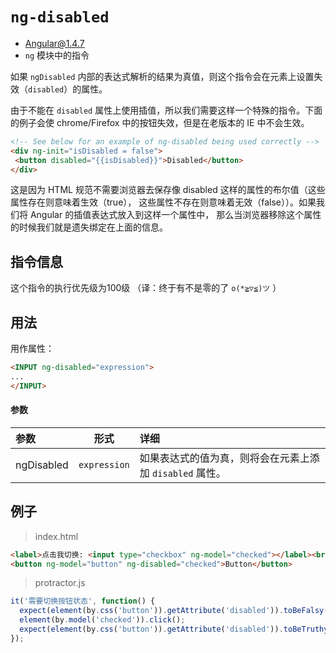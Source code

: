 # `ng-disabled`
- Angular@1.4.7
- `ng` 模块中的指令

如果 `ngDisabled` 内部的表达式解析的结果为真值，则这个指令会在元素上设置失效（`disabled`）的属性。

由于不能在 `disabled` 属性上使用插值，所以我们需要这样一个特殊的指令。下面的例子会使 chrome/Firefox
中的按钮失效，但是在老版本的 IE 中不会生效。

``` HTML
<!-- See below for an example of ng-disabled being used correctly -->
<div ng-init="isDisabled = false">
 <button disabled="{{isDisabled}}">Disabled</button>
</div>
```

这是因为 HTML 规范不需要浏览器去保存像 disabled 这样的属性的布尔值（这些属性存在则意味着生效（true），
这些属性不存在则意味着无效（false））。如果我们将 Angular 的插值表达式放入到这样一个属性中，
那么当浏览器移除这个属性的时候我们就是遗失绑定在上面的信息。

## 指令信息

这个指令的执行优先级为100级 （译：终于有不是零的了 `o(*≧▽≦)ツ` ）

## 用法

用作属性：

``` html
<INPUT ng-disabled="expression">
...
</INPUT>
```

#### 参数

| 参数 | 形式 | 详细 |
|:----|:---:|:----|
|ngDisabled|`expression`| 如果表达式的值为真，则将会在元素上添加 `disabled` 属性。|

## 例子

> index.html

``` html
<label>点击我切换: <input type="checkbox" ng-model="checked"></label><br/>
<button ng-model="button" ng-disabled="checked">Button</button>
```

> protractor.js

``` javascript
it('需要切换按钮状态', function() {
  expect(element(by.css('button')).getAttribute('disabled')).toBeFalsy();
  element(by.model('checked')).click();
  expect(element(by.css('button')).getAttribute('disabled')).toBeTruthy();
});
```

